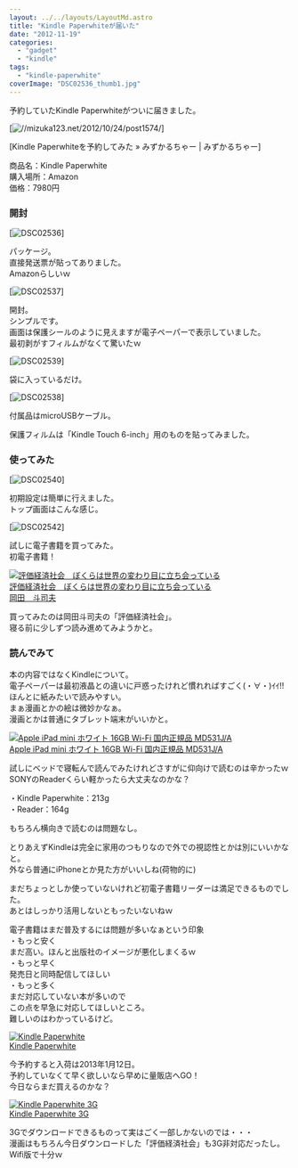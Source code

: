 ```yaml
---
layout: ../../layouts/LayoutMd.astro
title: "Kindle Paperwhiteが届いた"
date: "2012-11-19"
categories: 
  - "gadget"
  - "kindle"
tags: 
  - "kindle-paperwhite"
coverImage: "DSC02536_thumb1.jpg"
---
```


予約していたKindle Paperwhiteがついに届きました。

[![//mizuka123.net/2012/10/24/post1574/](http://capture.heartrails.com/200x150/cool?//mizuka123.net/2012/10/24/post1574/ "Kindle Paperwhiteを予約してみた » みずかるちゃー | みずかるちゃー")]

[Kindle Paperwhiteを予約してみた » みずかるちゃー | みずかるちゃー]

商品名：Kindle Paperwhite  
購入場所：Amazon  
価格：7980円

### 開封

[![DSC02536](/archive/images/DSC02536_thumb.jpg "DSC02536")]

パッケージ。  
直接発送票が貼ってありました。  
Amazonらしいｗ

[![DSC02537](/archive/images/DSC02537_thumb.jpg "DSC02537")]

開封。  
シンプルです。  
画面は保護シールのように見えますが電子ペーパーで表示していました。  
最初剥がすフィルムがなくて驚いたｗ

[![DSC02539](/archive/images/DSC02539_thumb.jpg "DSC02539")]

袋に入っているだけ。

[![DSC02538](/archive/images/DSC02538_thumb.jpg "DSC02538")]

付属品はmicroUSBケーブル。

保護フィルムは「Kindle Touch 6-inch」用のものを貼ってみました。

### 使ってみた

[![DSC02540](/archive/images/DSC02540_thumb.jpg "DSC02540")]

初期設定は簡単に行えました。  
トップ画面はこんな感じ。

[![DSC02542](/archive/images/DSC02542_thumb.jpg "DSC02542")]

試しに電子書籍を買ってみた。  
初電子書籍！

[![評価経済社会　ぼくらは世界の変わり目に立ち会っている](/archive/images/51bp7DFQpUL._SL160_.jpg)  
評価経済社会　ぼくらは世界の変わり目に立ち会っている  
岡田　斗司夫](https://www.amazon.co.jp/exec/obidos/ASIN/4478015880/mizuka123-22/ref=nosim)

買ってみたのは岡田斗司夫の「評価経済社会」。  
寝る前に少しずつ読み進めてみようかと。

### 読んでみて

本の内容ではなくKindleについて。  
電子ペーパーは最初液晶との違いに戸惑ったけれど慣れればすごく(・∀・)ｲｲ!!  
ほんとに紙みたいで読みやすい。  
まぁ漫画とかの絵は微妙かなぁ。  
漫画とかは普通にタブレット端末がいいかと。

[![Apple iPad mini ホワイト 16GB Wi-Fi 国内正規品 MD531J/A](/archive/images/511BS3FLwrL._SL160_.jpg)  
Apple iPad mini ホワイト 16GB Wi-Fi 国内正規品 MD531J/A  
](https://www.amazon.co.jp/exec/obidos/ASIN/B009X5X2BM/mizuka123-22/ref=nosim)

試しにベッドで寝転んで読んでみたけれどさすがに仰向けで読むのは辛かったｗ  
SONYのReaderくらい軽かったら大丈夫なのかな？

・Kindle Paperwhite：213g  
・Reader：164g

もちろん横向きで読むのは問題なし。

とりあえずKindleは完全に家用のつもりなので外での視認性とかは別にいいかなと。  
外なら普通にiPhoneとか見た方がいいしね(荷物的に)

まだちょっとしか使っていないけれど初電子書籍リーダーは満足できるものでした。  
あとはしっかり活用しないともったいないねｗ

電子書籍はまだ普及するには問題が多いなぁという印象  
・もっと安く  
まだ高い。ほんと出版社のイメージが悪化しまくるｗ  
・もっと早く  
発売日と同時配信してほしい  
・もっと多く  
まだ対応していない本が多いので  
この点を早急に対応してほしいところ。  
難しいのはわかっているけど。

[![Kindle Paperwhite](/archive/images/4194BeD1XvL._SL160_.jpg)  
Kindle Paperwhite  
](https://www.amazon.co.jp/exec/obidos/ASIN/B007OZO03M/mizuka123-22/ref=nosim)

今予約すると入荷は2013年1月12日。  
予約していなくて早く欲しいなら早めに量販店へGO！  
今日ならまだ買えるのかな？

[![Kindle Paperwhite 3G](/archive/images/4194BeD1XvL._SL160_.jpg)  
Kindle Paperwhite 3G  
](https://www.amazon.co.jp/exec/obidos/ASIN/B007OZNYMU/mizuka123-22/ref=nosim)

3Gでダウンロードできるものって実はごく一部しかないのでは・・・  
漫画はもちろん今日ダウンロードした「評価経済社会」も3G非対応だったし。  
Wifi版で十分ｗ
